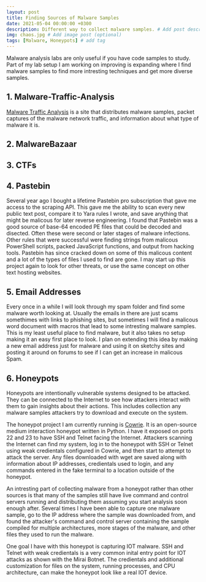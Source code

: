 ```yaml
---
layout: post
title: Finding Sources of Malware Samples
date: 2021-05-04 00:00:00 +0300
description: Different way to collect malware samples. # Add post description (optional)
img: chaos.jpg # Add image post (optional)
tags: [Malware, Honeypots] # add tag
---
```


Malware analysis labs are only useful if you have code samples to study. Part of my lab setup I am working on improving is expanding where I find malware samples to find more intresting techniques and get more diverse samples.

## 1. Malware-Traffic-Analysis

[Malware Traffic Analysis](https://www.malware-traffic-analysis.net/) is a site that distributes malware samples, packet captures of the malware network traffic, and information about what type of malware it is. 

## 2. MalwareBazaar

## 3. CTFs

## 4. Pastebin

Several year ago I bought a lifetime Pastebin pro subscription that gave me access to the scraping API. This gave me the ability to scan every new public text post, compare it to Yara rules I wrote, and save anything that might be malicous for later reverse engineering. I found that Pastebin was a good source of base-64 encoded PE files that could be decoded and disected. Often these were second or later stages of malware infections. Other rules that were successful were finding strings from malicous PowerShell scripts, packed JavaScript functions, and output from hacking tools. Pastebin has since cracked down on some of this malicous content and a lot of the types of files I used to find are gone. I may start up this project again to look for other threats, or use the same concept on other text hosting websites.

## 5. Email Addresses

Every once in a while I will look through my spam folder and find some malware worth looking at. Usually the emails in there are just scams somethimes with links to phishing sites, but sometimes I will find a malicous word document with macros that lead to some intresting malware samples. This is my least useful place to find malware, but it also takes no setup making it an easy first place to look. I plan on extending this idea by making a new email address just for malware and using it on sketchy sites and posting it around on forums to see if I can get an increase in malicous Spam.

## 6. Honeypots

Honeypots are intentionally vulnerable systems designed to be attacked. They can be connected to the Internet to see how attackers interact with them to gain insights about their actions. This includes collection any malware samples attackers try to download and execute on the system. 

The honeypot project I am currently running is [Cowrie](https://github.com/cowrie/cowrie). It is an open-source medium interaction honeypot written in Python. I have it exposed on ports 22 and 23 to have SSH and Telnet facing the Internet. Attackers scanning the Internet can find my system, log in to the honeypot with SSH or Telnet using weak credientals configured in Cowrie, and then start to attempt to attack the server. Any files downloaded with wget are saved along with information about IP addresses, credientals used to login, and any commands entered in the fake terminal to a location outside of the honeypot. 

An intresting part of collecting malware from a honeypot rather than other sources is that many of the samples still have live command and control servers running and distributing them assuming you start analysis soon enough after. Several times I have been able to capture one malware sample, go to the IP address where the sample was downloaded from, and found the attacker's command and control server containing the sample compiled for multiple architectures, more stages of the malware, and other files they used to run the malware. 

One goal I have with this honeypot is capturing IOT malware. SSH and Telnet with weak credientals is a very common inital entry point for IOT attacks as shown with the Mirai Botnet. The credientals and additional customization for files on the system, running processes, and CPU architecture, can make the honeypot look like a real IOT device.

